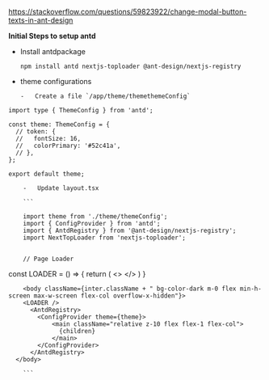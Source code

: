 https://stackoverflow.com/questions/59823922/change-modal-button-texts-in-ant-design


**Initial Steps to setup antd**

-   Install antdpackage

        npm install antd nextjs-toploader @ant-design/nextjs-registry


-   theme configurations

        -   Create a file `/app/theme/themethemeConfig`

```
import type { ThemeConfig } from 'antd';

const theme: ThemeConfig = {
  // token: {
  //   fontSize: 16,
  //   colorPrimary: '#52c41a',
  // },
};

export default theme;

```


        -   Update layout.tsx

        ```

        import theme from './theme/themeConfig';
        import { ConfigProvider } from 'antd';
        import { AntdRegistry } from '@ant-design/nextjs-registry';
        import NextTopLoader from 'nextjs-toploader';


        // Page Loader
const LOADER = () => {
  return (
    <>
      <NextTopLoader
        color="#9fef00"
        initialPosition={0.08}
        crawlSpeed={200}
        height={3}
        crawl={true}
        showSpinner={false}
        easing="ease"
        speed={200}
        shadow="0 0 10px #9fef00,0 0 5px #9fef00"
      />
    </>
  )
}



        <body className={inter.className + " bg-color-dark m-0 flex min-h-screen max-w-screen flex-col overflow-x-hidden"}>
        <LOADER />
          <AntdRegistry>
            <ConfigProvider theme={theme}>
                <main className="relative z-10 flex flex-1 flex-col">
                  {children}
                </main>
            </ConfigProvider>
          </AntdRegistry>
      </body>

        ```